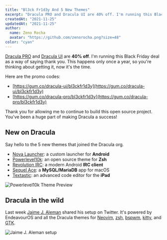 ```yaml
---
title: "Bl3ck Fr1d3y And 5 New Themes"
excerpt: "Dracula PRO and Dracula UI are 40% off. I'm running this Black Friday deal as a way of saying thank you."
createdAt: "2021-11-25"
updatedAt: "2021-11-25"
author:
  name: Zeno Rocha
  avatar: "https://github.com/zenorocha.png?size=48"
color: "cyan"
---
```


[Dracula PRO](/pro) and [Dracula UI](/ui) are **40% off**. I'm running this Black Friday deal as a way of saying thank you. This happens only once a year, so you're thinking about getting it, now it's the time.

Here are the promo codes:

- [https://gum.co/dracula-ui/bl3ckfr1d3y](https://gum.co/dracula-ui/bl3ckfr1d3y)
- [https://gum.co/dracula-pro/bl3ckfr1d3y](https://gum.co/dracula-pro/bl3ckfr1d3y)

Thank you for allowing me to continue to build this open source project. You've been a huge part of making Dracula a success!

## New on Dracula

Say hello to the 5 new themes that joined the Dracula org.

- [Nova Launcher](/nova-launcher): a custom launcher for **Android**
- [Powerlevel10k](/powerlevel10k): an open source theme for **Zsh**
- [Revolution IRC](/revolution-irc): a modern Android **IRC client**
- [Sequel Ace](/sequel-ace): a **MySQL/MariaDB** app for macOS
- [Textastic](/textastic): an advanced code editor for the **iPad**

![Powerlevel10k Theme Preview](/static/img/blog/bl3ck-fr1d3y-and-5-new-themes-a.png)

## Dracula in the wild

Last week [Jaime J. Aleman](https://twitter.com/jjaimealeman/status/1459648963313815562) shared his setup on Twitter. It's powered by EndeavourOS and all the Dracula themes for [Neovim](/vim), [zsh](/zsh), [bspwm](/bspwm), [kitty](/kitty), and [GTK](/gtk).

![Jaime J. Aleman setup](/static/img/blog/bl3ck-fr1d3y-and-5-new-themes-b.png)
